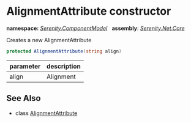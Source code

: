 # AlignmentAttribute constructor
**namespace:** *[Serenity.ComponentModel](../../README.md#serenity.componentmodel-namespace)*   **assembly**: *[Serenity.Net.Core](../../README.md)*

Creates a new AlignmentAttribute

```csharp
protected AlignmentAttribute(string align)
```

| parameter | description |
| --- | --- |
| align | Alignment |

## See Also

* class [AlignmentAttribute](../AlignmentAttribute.md)